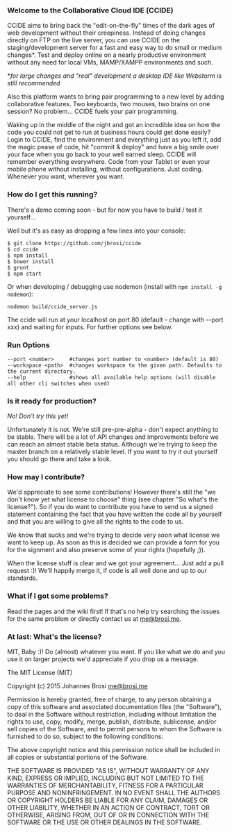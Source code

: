 ### Welcome to the Collaborative Cloud IDE (CCIDE)

CCIDE aims to bring back the "edit-on-the-fly" times of the dark ages of web development without their creepiness. Instead of doing changes directly on FTP on the live server, you can use CCIDE on the staging/development server for a fast and easy way to do small or medium changes*. Test and deploy online on a nearly productive environment without any need for local VMs, MAMP/XAMPP environments and such.

*_for large changes and "real" development a desktop IDE like Webstorm is still recommended_

Also this platform wants to bring pair programming to a new level by adding collaborative features. Two keyboards, two mouses, two brains on one session? No problem... CCIDE fuels your pair programming.

Waking up in the middle of the night and got an incredible idea on how the code you could not get to run at business hours could get done easily? Login to CCIDE, find the environment and everything just as you left it, add the magic pease of code, hit "commit & deploy" and have a big smile over your face when you go back to your well earned sleep. CCIDE will remember everything everywhere. Code from your Tablet or even your mobile phone without installing, without configurations. Just coding. Whenever you want, wherever you want.


### How do I get this running?

There's a demo coming soon - but for now you have to build / test it yourself...

Well but it's as easy as dropping a few lines into your console:

```
$ git clone https://github.com/jbrosi/ccide
$ cd ccide
$ npm install
$ bower install
$ grunt
$ npm start
```

Or when developing / debugging use nodemon (install with `npm install -g nodemon`):
```
nodemon build/ccide_server.js
```

The ccide will run at your localhost on port 80 (default - change with --port xxx) and waiting for inputs. 
For further options see below.

### Run Options

```
--port <number>     #changes port number to <number> (default is 80)
--workspace <path>  #changes workspace to the given path. Defaults to the current directory.
--help              #shows all available help options (will disable all other cli switches when used)
```

### Is it ready for production?

_No! Don't try this yet!_

Unfortunately it is not. We're still pre-pre-alpha - don't expect anything to be stable. There will be a lot of API
changes and improvements before we can reach an almost stable beta status. Although we're trying to keep the master
branch on a relatively stable level. If you want to try it out yourself you should go there and take a look.

### How may I contribute?

We'd appreciate to see some contributions! However there's still the "we don't know yet what license to choose" thing (see chapter "So what's the license?"). So if you do want to contribute you have to send us a signed statement containing the fact that you have written the code all by yourself and that you are willing to give all the rights to the code to us.

We know that sucks and we're trying to decide very soon what license we want to keep up. As soon as this is decided we can provide a form for you for the signment and also preserve some of your rights (hopefully ;)).

When the license stuff is clear and we got your agreement... Just add a pull request :)! We'll happily merge it, if code is all well done and up to our standards.

### What if I got some problems?

Read the pages and the wiki first! If that's no help try searching the issues for the same problem or directly contact us at me@brosi.me.


### At last: What's the license?

MIT, Baby :)! Do (almost) whatever you want. If you like what we do and you use it on larger projects we'd appreciate
if you drop us a message.

The MIT License (MIT)

Copyright (c) 2015 Johannes Brosi <me@brosi.me>

Permission is hereby granted, free of charge, to any person obtaining a copy
of this software and associated documentation files (the "Software"), to deal
in the Software without restriction, including without limitation the rights
to use, copy, modify, merge, publish, distribute, sublicense, and/or sell
copies of the Software, and to permit persons to whom the Software is
furnished to do so, subject to the following conditions:

The above copyright notice and this permission notice shall be included in
all copies or substantial portions of the Software.

THE SOFTWARE IS PROVIDED "AS IS", WITHOUT WARRANTY OF ANY KIND, EXPRESS OR
IMPLIED, INCLUDING BUT NOT LIMITED TO THE WARRANTIES OF MERCHANTABILITY,
FITNESS FOR A PARTICULAR PURPOSE AND NONINFRINGEMENT. IN NO EVENT SHALL THE
AUTHORS OR COPYRIGHT HOLDERS BE LIABLE FOR ANY CLAIM, DAMAGES OR OTHER
LIABILITY, WHETHER IN AN ACTION OF CONTRACT, TORT OR OTHERWISE, ARISING FROM,
OUT OF OR IN CONNECTION WITH THE SOFTWARE OR THE USE OR OTHER DEALINGS IN
THE SOFTWARE.